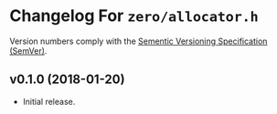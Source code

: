 Changelog For `zero/allocator.h`
================================

Version numbers comply with the [Sementic Versioning Specification (SemVer)].


v0.1.0 (2018-01-20)
-------------------

* Initial release.


[Sementic Versioning Specification (SemVer)]: https://semver.org
